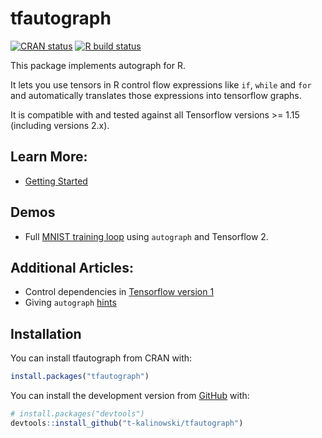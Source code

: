 
<!-- README.md is generated from README.Rmd. Please edit that file -->

# tfautograph

<!-- badges: start -->
[![CRAN status](https://www.r-pkg.org/badges/version/tfautograph)](https://CRAN.R-project.org/package=tfautograph)
[![R build status](https://github.com/t-kalinowski/tfautograph/workflows/R-CMD-check/badge.svg)](https://github.com/t-kalinowski/tfautograph/actions?workflow=R-CMD-check)
<!-- badges: end -->

This package implements autograph for R.

It lets you use tensors in R control flow expressions like `if`, `while`
and `for` and automatically translates those expressions into tensorflow
graphs.

It is compatible with and tested against all Tensorflow versions \>=
1.15 (including versions 2.x).

## Learn More:

  - [Getting Started](https://t-kalinowski.github.io/tfautograph/articles/tfautograph.html)

## Demos

  - Full [MNIST training loop](https://t-kalinowski.github.io/tfautograph/articles/demo-mnist.html)
    using `autograph` and Tensorflow 2.

## Additional Articles:

  - Control dependencies in [Tensorflow version 1](https://t-kalinowski.github.io/tfautograph/articles/tf-v1.html)
  - Giving `autograph` [hints](https://t-kalinowski.github.io/tfautograph/articles/hints.html)

## Installation

You can install tfautograph from CRAN with:

``` r
install.packages("tfautograph")
```

You can install the development version from
[GitHub](https://github.com/) with:

``` r
# install.packages("devtools")
devtools::install_github("t-kalinowski/tfautograph")
```

